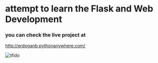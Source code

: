 # attempt to learn the Flask and Web Development
### you can check the live project at
http://erdoganb.pythonanywhere.com/

![tfido](https://github.com/erdoganb/flask_blog/assets/3369038/e2026a70-31d0-44f5-ab89-6c6e70f34766)
